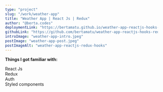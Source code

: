 ```yaml
---
type: "project"
slug: "/work/weather-app"
title: "Weather App | React Js | Redux"
author: "@berta.codes"
deploymentLink: "https://bertamatu.github.io/weather-app-reactjs-hooks-redux/"
githubLink: "https://github.com/bertamatu/weather-app-reactjs-hooks-redux"
introImage: "weather-app-intro.jpeg"
postImage: "weather-app-post.jpeg"
postImageAlt: "weather-app-reactjs-redux-hooks"
---
```


<b>Things I got familiar with:</b>

<div>React Js</div>
<div>Redux</div>
<div>Auth</div>
<div>Styled components</div>
